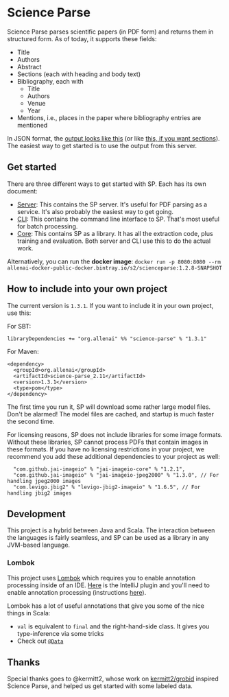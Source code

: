 # Science Parse

Science Parse parses scientific papers (in PDF form) and returns them in structured form. As of today, it supports these fields:
 * Title
 * Authors
 * Abstract
 * Sections (each with heading and body text)
 * Bibliography, each with
   * Title
   * Authors
   * Venue
   * Year
 * Mentions, i.e., places in the paper where bibliography entries are mentioned

In JSON format, the [output looks like this](http://scienceparse.allenai.org/v1/498bb0efad6ec15dd09d941fb309aa18d6df9f5f) (or like [this, if you want sections](http://scienceparse.allenai.org/v1/498bb0efad6ec15dd09d941fb309aa18d6df9f5f?skipFields=sections)). The easiest way to get started is to use the output from this server.

## Get started
There are three different ways to get started with SP. Each has its own document:

 * [Server](server/README.md): This contains the SP server. It's useful for PDF parsing as a service. It's also probably the easiest way to get going.
 * [CLI](cli/README.md): This contains the command line interface to SP. That's most useful for batch processing.
 * [Core](core/README.md): This contains SP as a library. It has all the extraction code, plus training and evaluation. Both server and CLI use this to do the actual work.

Alternatively, you can run the **docker image**: `docker run -p 8080:8080 --rm allenai-docker-public-docker.bintray.io/s2/scienceparse:1.2.8-SNAPSHOT`

## How to include into your own project
 
The current version is `1.3.1`. If you want to include it in your own project, use this:

For SBT:
```
libraryDependencies += "org.allenai" %% "science-parse" % "1.3.1"
```

For Maven:
```
<dependency>
  <groupId>org.allenai</groupId>
  <artifactId>science-parse_2.11</artifactId>
  <version>1.3.1</version>
  <type>pom</type>
</dependency>
```

The first time you run it, SP will download some rather large model files. Don't be alarmed! The model files are cached, and startup is much faster the second time.

For licensing reasons, SP does not include libraries for some image formats. Without these
libraries, SP cannot process PDFs that contain images in these formats. If you have no
licensing restrictions in your project, we recommend you add these additional dependencies to your
project as well:
```
  "com.github.jai-imageio" % "jai-imageio-core" % "1.2.1",
  "com.github.jai-imageio" % "jai-imageio-jpeg2000" % "1.3.0", // For handling jpeg2000 images
  "com.levigo.jbig2" % "levigo-jbig2-imageio" % "1.6.5", // For handling jbig2 images
```

## Development

This project is a hybrid between Java and Scala. The interaction between the languages is fairly seamless, and SP can be used as a library in any JVM-based language.

### Lombok

This project uses [Lombok](https://projectlombok.org) which requires you to enable annotation processing inside of an IDE.
[Here](https://plugins.jetbrains.com/plugin/6317) is the IntelliJ plugin and you'll need to enable annotation processing (instructions [here](https://www.jetbrains.com/idea/help/configuring-annotation-processing.html)).

Lombok has a lot of useful annotations that give you some of the nice things in Scala:

* `val` is equivalent to `final` and the right-hand-side class. It gives you type-inference via some tricks
* Check out [`@Data`](https://projectlombok.org/features/Data.html)

## Thanks

Special thanks goes to @kermitt2, whose work on [kermitt2/grobid](https://github.com/kermitt2/grobid) inspired Science Parse, and helped us get started with some labeled data.
